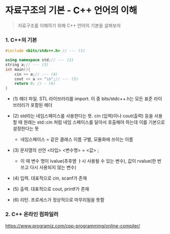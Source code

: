 # 자료구조의 기본 - C++ 언어의 이해

> 자료구조를 이해하기 위해 C++ 언어의 기본을 살펴보자

### 1. C++의 기본

```C++
#include <bits/stdc++.h> // --- (1)

using namespace std;// --- (2)
string a;// --- (3)
int main(){
    cin >> a;// --- (4)
    cout << a << "\n";// --- (5)
    return 0; // - (6)
}
```

- (1) 헤더 파일. STL 라이브러리를 import. 이 중 bits/stdc++.h는 모든 표준 라이브러리가 포함된 헤더

- (2) std라는 네임스페이스를 사용한다는 뜻. cin (입력)이나 cout(출력) 등을 사용할 때 원래는 std::cin 처럼 네임 스페이스를 달아서 호출해야 하는데 이를 기본으로 설정한다는 뜻

  - 네임스페이스 = 같은 클래스 이름 구별, 모듈화에 쓰이는 이름

- (3) 문자열의 선언 <타입> <변수명> = <값> ;

  - 이 때 변수 명이 lvalue(추후엗 ㅏ시 사용될 수 있는 변수), 값이 rvalue(한 번 쓰고 다시 사용되지 않는 변수)

- (4) 입력. 대표적으로 cin, scanf가 존재
- (5) 출력. 대표적으로 cout, printf가 존재
- (6) 리턴. 프로세스가 정상적으로 마무리됨을 뜻함

### 2. C++ 온라인 컴파일러

https://www.programiz.com/cpp-programming/online-compiler/
